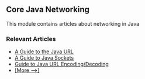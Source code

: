 ## Core Java Networking

This module contains articles about networking in Java

### Relevant Articles

- [A Guide to the Java URL](http://www.baeldung.com/java-url)
- [A Guide to Java Sockets](http://www.baeldung.com/a-guide-to-java-sockets)
- [Guide to Java URL Encoding/Decoding](http://www.baeldung.com/java-url-encoding-decoding)
- [[More -->]](/core-java-modules/core-java-networking-2)

